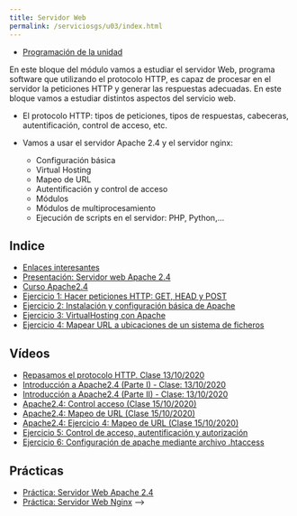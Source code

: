 ```yaml
---
title: Servidor Web
permalink: /serviciosgs/u03/index.html
---
```


* [Programación de la unidad](programacion.html)

En este bloque del módulo vamos a estudiar el servidor Web, programa software que utilizando el protocolo HTTP, es capaz de procesar en el servidor la peticiones HTTP y generar las respuestas adecuadas. En este bloque vamos a estudiar distintos aspectos del servicio web.

* El protocolo HTTP: tipos de peticiones, tipos de respuestas, cabeceras, autentificación, control de acceso, etc.
	
* Vamos a usar el servidor Apache 2.4 y el servidor nginx: 
	
	* Configuración básica
	* Virtual Hosting
	* Mapeo de URL
	* Autentificación y control de acceso
	* Módulos
	* Módulos de multiprocesamiento
	* Ejecución de scripts en el servidor: PHP, Python,...
	
## Indice

* [Enlaces interesantes](enlaces.html)
* [Presentación: Servidor web Apache 2.4](https://docs.google.com/presentation/d/e/2PACX-1vSciwRh5eeUkr3EDC3gpzcL-FVD11Fh7oBBfniqEnn4LUgm8FfKc4m9kuRRIJg8VWsNqnXJyZp8Fo1B/pub?start=true&loop=false&delayms=3000)
* [Curso Apache2.4](https://plataforma.josedomingo.org/pledin/cursos/apache24/)
* [Ejercicio 1: Hacer peticiones HTTP: GET, HEAD y POST](ejercicio1.html)
* [Ejercicio 2: Instalación y configuración básica de Apache](ejercicio2.html)
* [Ejercicio 3: VirtualHosting con Apache](ejercicio3.html)
* [Ejercicio 4: Mapear URL a ubicaciones de un sistema de ficheros](ejercicio4.html)

## Vídeos

* [Repasamos el protocolo HTTP. Clase 13/10/2020](https://youtu.be/zlpr8-yqchk)
* [Introducción a Apache2.4  (Parte I) - Clase: 13/10/2020](https://youtu.be/K0vZHfwTcvM)
* [Introducción a Apache2.4  (Parte II) - Clase: 13/10/2020](https://youtu.be/OsDFHLS2bdg)
* [Apache2.4: Control acceso (Clase 15/10/2020)](https://www.youtube.com/watch?v=TRoCcxRVhhY)
* [Apache2.4: Mapeo de URL (Clase 15/10/2020)](https://www.youtube.com/watch?v=w4kP9XbuuCA)
* [Apache2.4: Ejercicio 4: Mapeo de URL (Clase 15/10/2020)](https://www.youtube.com/watch?v=G3QhjLBhjMU)
* [Ejercicio 5: Control de acceso, autentificación y autorización](ejercicio5.html)
* [Ejercicio 6: Configuración de apache mediante archivo .htaccess](ejercicio6.html)

<!--
* [Ejercicio 7: Módulos en apache](ejercicio7.html)
* [Servidor web nginx](nginx.html)
-->

## Prácticas

* [Práctica: Servidor Web Apache 2.4](practica_web_apache.html)
* [Práctica: Servidor Web Nginx](practica_web_nginx.html)
-->